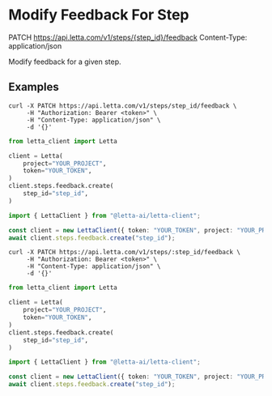 # Modify Feedback For Step

PATCH https://api.letta.com/v1/steps/{step_id}/feedback
Content-Type: application/json

Modify feedback for a given step.

## Examples

```shell
curl -X PATCH https://api.letta.com/v1/steps/step_id/feedback \
     -H "Authorization: Bearer <token>" \
     -H "Content-Type: application/json" \
     -d '{}'
```

```python
from letta_client import Letta

client = Letta(
    project="YOUR_PROJECT",
    token="YOUR_TOKEN",
)
client.steps.feedback.create(
    step_id="step_id",
)

```

```typescript
import { LettaClient } from "@letta-ai/letta-client";

const client = new LettaClient({ token: "YOUR_TOKEN", project: "YOUR_PROJECT" });
await client.steps.feedback.create("step_id");

```

```shell
curl -X PATCH https://api.letta.com/v1/steps/:step_id/feedback \
     -H "Authorization: Bearer <token>" \
     -H "Content-Type: application/json" \
     -d '{}'
```

```python
from letta_client import Letta

client = Letta(
    project="YOUR_PROJECT",
    token="YOUR_TOKEN",
)
client.steps.feedback.create(
    step_id="step_id",
)

```

```typescript
import { LettaClient } from "@letta-ai/letta-client";

const client = new LettaClient({ token: "YOUR_TOKEN", project: "YOUR_PROJECT" });
await client.steps.feedback.create("step_id");

```